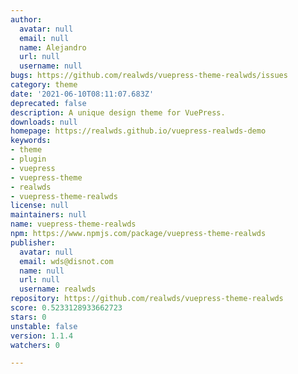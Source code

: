 ```yaml
---
author:
  avatar: null
  email: null
  name: Alejandro
  url: null
  username: null
bugs: https://github.com/realwds/vuepress-theme-realwds/issues
category: theme
date: '2021-06-10T08:11:07.683Z'
deprecated: false
description: A unique design theme for VuePress.
downloads: null
homepage: https://realwds.github.io/vuepress-realwds-demo
keywords:
- theme
- plugin
- vuepress
- vuepress-theme
- realwds
- vuepress-theme-realwds
license: null
maintainers: null
name: vuepress-theme-realwds
npm: https://www.npmjs.com/package/vuepress-theme-realwds
publisher:
  avatar: null
  email: wds@disnot.com
  name: null
  url: null
  username: realwds
repository: https://github.com/realwds/vuepress-theme-realwds
score: 0.5233128933662723
stars: 0
unstable: false
version: 1.1.4
watchers: 0

---
```


